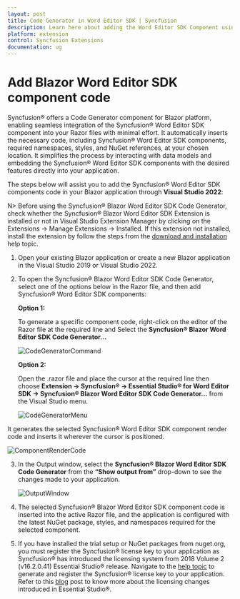 ```yaml
---
layout: post
title: Code Generator in Word Editor SDK | Syncfusion
description: Learn here about adding the Word Editor SDK Component using Code Generator of Syncfusion Word Editor SDK Extension for Visual Studio.
platform: extension
control: Syncfusion Extensions
documentation: ug
---
```


# Add Blazor Word Editor SDK component code

Syncfusion® offers a Code Generator component for Blazor platform, enabling seamless integration of the Syncfusion® Word Editor SDK component into your Razor files with minimal effort. It automatically inserts the necessary code, including Syncfusion® Word Editor SDK components, required namespaces, styles, and NuGet references, at your chosen location. It simplifies the process by interacting with data models and embedding the Syncfusion® Word Editor SDK components with the desired features directly into your application.

The steps below will assist you to add the Syncfusion® Word Editor SDK components code in your Blazor application through **Visual Studio 2022**:

N> Before using the Syncfusion® Blazor Word Editor SDK Code Generator, check whether the Syncfusion® Blazor Word Editor SDK Extension is installed or not in Visual Studio Extension Manager by clicking on the Extensions -> Manage Extensions -> Installed. If this extension not installed, install the extension by follow the steps from the [download and installation](download-and-installation) help topic.

1. Open your existing Blazor application or create a new Blazor application in the Visual Studio 2019 or Visual Studio 2022.

2. To open the Syncfusion® Blazor Word Editor SDK Code Generator, select one of the options below in the Razor file, and then add Syncfusion® Word Editor SDK components:

    **Option 1:**

    To generate a specific component code, right-click on the editor of the Razor file at the required line and Select the **Syncfusion® Blazor Word Editor SDK Code Generator...**

    ![CodeGeneratorCommand](images/Code-Generator-Command.png)

    **Option 2:**

    Open the .razor file and place the cursor at the required line then choose **Extension -> Syncfusion® -> Essential Studio® for Word Editor SDK -> Syncfusion® Blazor Word Editor SDK Code Generator…** from the Visual Studio menu.

    ![CodeGeneratorMenu](images/Code-Generator-Menu.png)

 It generates the selected Syncfusion® Word Editor SDK component render code and inserts it wherever the cursor is positioned.

![ComponentRenderCode](images/Code-Generator-ComponentRenderCode.png)

3. In the Output window, select the **Syncfusion® Blazor Word Editor SDK Code Generator** from the **“Show output from”** drop-down to see the changes made to your application.

    ![OutputWindow](images/Code-Generator-OutputWindow.png)

4. The selected Syncfusion® Blazor Word Editor SDK component code is inserted into the active Razor file, and the application is configured with the latest NuGet package, styles, and namespaces required for the selected component.

5. If you have installed the trial setup or NuGet packages from nuget.org, you must register the Syncfusion® license key to your application as Syncfusion® has introduced the licensing system from 2018 Volume 2 (v16.2.0.41) Essential Studio® release. Navigate to the [help topic](https://help.syncfusion.com/common/essential-studio/licensing/overview#how-to-generate-syncfusion-license-key) to generate and register the Syncfusion® license key to your application. Refer to this [blog](https://www.syncfusion.com/blogs/post/whats-new-in-2018-volume-2) post to know more about the licensing changes introduced in Essential Studio®.
